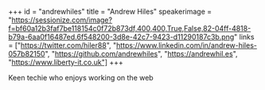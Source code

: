 +++
id = "andrewhiles"
title = "Andrew Hiles"
speakerimage = "https://sessionize.com/image?f=bf60a12b3faf7be118154c0f72b873df,400,400,True,False,82-04ff-4818-b79a-6aa0f16487ed.6f548200-3d8e-42c7-9423-d11290187c3b.png"
links = ["https://twitter.com/hiler88", "https://www.linkedin.com/in/andrew-hiles-057b82150", "https://github.com/andrewhiles", "https://andrewhil.es", "https://www.liberty-it.co.uk"]
+++

Keen techie who enjoys working on the web